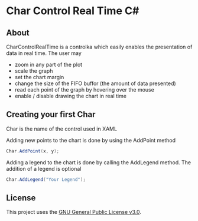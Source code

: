 # Char Control Real Time C#

## About

CharControlRealTime is a controlka which easily enables the presentation of data in real time. The user may
- zoom in any part of the plot
- scale the graph
- set the chart margin
- change the size of the FIFO buffor (the amount of data presented)
- read each point of the graph by hovering over the mouse
- enable / disable drawing the chart in real time

## Creating your first Char

Char is the name of the control used in XAML

Adding new points to the chart is done by using the AddPoint method
 ```csharp
 Char.AddPoint(x, y);
 ```
 
 Adding a legend to the chart is done by calling the AddLegend method. The addition of a legend is optional
 ```csharp
 Char.AddLegend("Your Legend");
 ```
 

## License

This project uses the [GNU General Public License v3.0](https://www.gnu.org/licenses/gpl-3.0.en.html).
